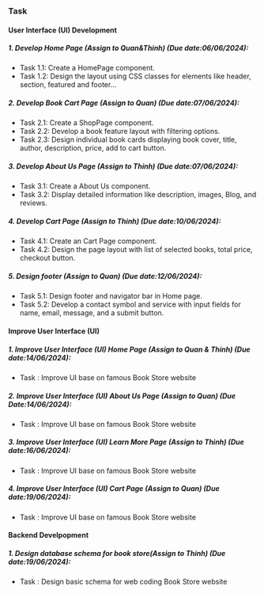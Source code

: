 ### Task 

#### User Interface (UI) Development

##### 1. Develop Home Page (Assign to Quan&Thinh) (Due date:06/06/2024):

* Task 1.1: Create a HomePage component.
* Task 1.2: Design the layout using CSS classes for elements like header, section, featured and footer...

##### 2. Develop Book Cart Page (Assign to Quan) (Due date:07/06/2024):

* Task 2.1: Create a ShopPage component.
* Task 2.2: Develop a book feature layout with filtering options.
* Task 2.3: Design individual book cards displaying book cover, title, author, description, price, add to cart button.

##### 3. Develop About Us Page (Assign to Thinh) (Due date:07/06/2024):

* Task 3.1: Create a About Us component.
* Task 3.2: Display detailed information like description, images, Blog, and reviews.

##### 4. Develop Cart Page (Assign to Thinh) (Due date:10/06/2024):

* Task 4.1: Create an Cart Page component.
* Task 4.2: Design the page layout with list of selected books, total price, checkout button.

##### 5. Design footer (Assign to Quan) (Due date:12/06/2024):

* Task 5.1: Design footer and navigator bar in Home page.
* Task 5.2: Develop a contact symbol and service with input fields for name, email, message, and a submit button.

#### Improve User Interface (UI)

##### 1. Improve User Interface (UI) Home Page (Assign to Quan & Thinh) (Due date:14/06/2024):

* Task : Improve UI base on famous Book Store website

##### 2. Improve User Interface (UI) About Us Page (Assign to Quan) (Due Date:14/06/2024):

* Task : Improve UI base on famous Book Store website

##### 3. Improve User Interface (UI) Learn More Page (Assign to Thinh) (Due date:16/06/2024):

* Task : Improve UI base on famous Book Store website

##### 4. Improve User Interface (UI) Cart Page (Assign to Quan) (Due date:19/06/2024):

* Task : Improve UI base on famous Book Store website

#### Backend Develpopment

##### 1. Design database schema for book store(Assign to Thinh) (Due date:19/06/2024):
* Task : Design basic schema for web coding Book Store website
